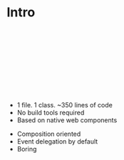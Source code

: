 # Intro

<div class="hero">
  <div class="tonic-icon">
    <a href="https://github.com/optoolco/tonic">
      <svg>
        <use xlink:href="./logo-sprite.svg#tonic_logo">
      </svg>
    </a>
  </div>
  <div class="row">
    <div class="col">
      <ul>
        <li>1 file. 1 class. ~350 lines of code</li>
        <li>No build tools required</li>
        <li>Based on native web components</li>
      </ul>
    </div>
    <div class="col">
      <ul>
        <li>Composition oriented</li>
        <li>Event delegation by default</li>
        <li>Boring</li>
      </ul>
    </div>
  </div>
</div>
